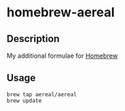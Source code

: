 # homebrew-aereal

## Description

My additional formulae for [Homebrew](https://github.com/mxcl/homebrew)

## Usage

```
brew tap aereal/aereal
brew update
```
